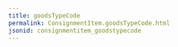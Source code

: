 ```yaml
---
title: goodsTypeCode
permalink: ConsignmentItem.goodsTypeCode.html
jsonid: consignmentitem_goodstypecode
---
```

